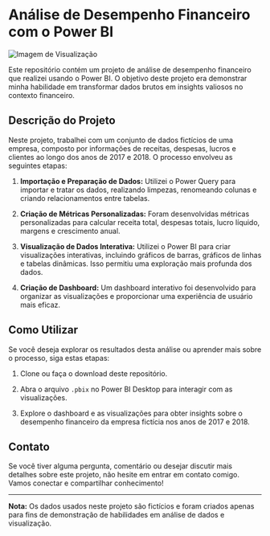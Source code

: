 
# Análise de Desempenho Financeiro com o Power BI

![Imagem de Visualização](link-para-imagem.png)

Este repositório contém um projeto de análise de desempenho financeiro que realizei usando o Power BI. O objetivo deste projeto era demonstrar minha habilidade em transformar dados brutos em insights valiosos no contexto financeiro.

## Descrição do Projeto

Neste projeto, trabalhei com um conjunto de dados fictícios de uma empresa, composto por informações de receitas, despesas, lucros e clientes ao longo dos anos de 2017 e 2018. O processo envolveu as seguintes etapas:

1. **Importação e Preparação de Dados:** Utilizei o Power Query para importar e tratar os dados, realizando limpezas, renomeando colunas e criando relacionamentos entre tabelas.

2. **Criação de Métricas Personalizadas:** Foram desenvolvidas métricas personalizadas para calcular receita total, despesas totais, lucro líquido, margens e crescimento anual.

3. **Visualização de Dados Interativa:** Utilizei o Power BI para criar visualizações interativas, incluindo gráficos de barras, gráficos de linhas e tabelas dinâmicas. Isso permitiu uma exploração mais profunda dos dados.

4. **Criação de Dashboard:** Um dashboard interativo foi desenvolvido para organizar as visualizações e proporcionar uma experiência de usuário mais eficaz.

## Como Utilizar

Se você deseja explorar os resultados desta análise ou aprender mais sobre o processo, siga estas etapas:

1. Clone ou faça o download deste repositório.

2. Abra o arquivo `.pbix` no Power BI Desktop para interagir com as visualizações.

3. Explore o dashboard e as visualizações para obter insights sobre o desempenho financeiro da empresa fictícia nos anos de 2017 e 2018.

## Contato

Se você tiver alguma pergunta, comentário ou desejar discutir mais detalhes sobre este projeto, não hesite em entrar em contato comigo. Vamos conectar e compartilhar conhecimento!

---

**Nota:** Os dados usados neste projeto são fictícios e foram criados apenas para fins de demonstração de habilidades em análise de dados e visualização.
